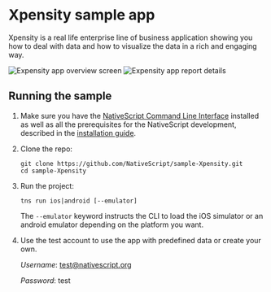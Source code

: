 # Xpensity sample app

Xpensity is a real life enterprise line of business application showing you how to deal with data and how to visualize the data in a rich and engaging way.

![Expensity app overview screen](https://www.nativescript.org/images/default-source/default-album/expensity-overview.png)
![Expensity app report details](https://www.nativescript.org/images/default-source/default-album/expensity-report-details.png)


## Running the sample

1. Make sure you have the [NativeScript Command Line Interface](https://www.npmjs.com/package/nativescript) installed as well as all the prerequisites for the NativeScript development, described in the [installation guide](https://docs.nativescript.org/setup/quick-setup#the-nativescript-cli).
2. Clone the repo:

    ```
    git clone https://github.com/NativeScript/sample-Xpensity.git
    cd sample-Xpensity
    ```
3. Run the project:

    `tns run ios|android [--emulator]`

    The `--emulator` keyword instructs the CLI to load the iOS simulator or an android emulator depending on the platform you want.
4. Use the test account to use the app with predefined data or create your own.

    *Username*: test@nativescript.org
    
    *Password*: test

